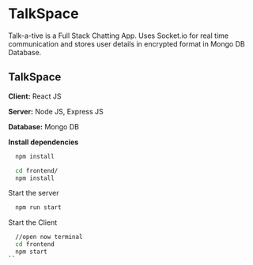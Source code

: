# TalkSpace

Talk-a-tive is a Full Stack Chatting App.
Uses Socket.io for real time communication and stores user details in encrypted format in Mongo DB Database.

## TalkSpace

**Client:** React JS

**Server:** Node JS, Express JS

**Database:** Mongo DB

**Install dependencies**

```bash
  npm install
```

```bash
  cd frontend/
  npm install
```

Start the server

```bash
  npm run start
```

Start the Client

```bash
  //open now terminal
  cd frontend
  npm start
``
```
